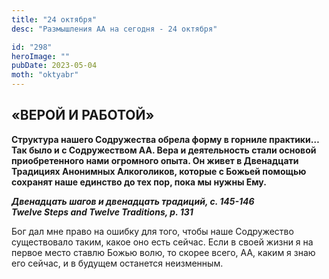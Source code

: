 ```yaml
---
title: "24 октября"
desc: "Размышления АА на сегодня - 24 октября"

id: "298"
heroImage: ""
pubDate: 2023-05-04
moth: "oktyabr"
---
```


## «ВЕРОЙ И РАБОТОЙ»

**Структура нашего Содружества обрела форму в горниле практики… Так было и с
Содружеством АА. Вера и деятельность стали основой приобретенного нами
огромного опыта. Он живет в Двенадцати Традициях Анонимных Алкоголиков,
которые с Божьей помощью сохранят наше единство до тех пор, пока мы нужны
Ему.**

**_Двенадцать шагов и двенадцать традиций, с. 145-146  
Twelve Steps and Twelve Traditions, p. 131_**

Бог дал мне право на ошибку для того, чтобы наше Содружество существовало
таким, какое оно есть сейчас. Если в своей жизни я на первое место ставлю
Божью волю, то скорее всего, АА, каким я знаю его сейчас, и в будущем
останется неизменным.
